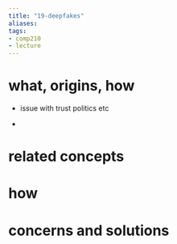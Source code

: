 ```yaml
---
title: "19-deepfakes"
aliases: 
tags: 
- comp210
- lecture
---
```


# what, origins, how
- issue with trust politics etc

- 

# related concepts

# how

# concerns and solutions
